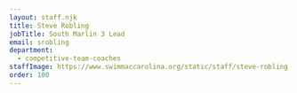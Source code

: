 ```yaml
---
layout: staff.njk
title: Steve Robling
jobTitle: South Marlin 3 Lead
email: srobling
department:
  - competitive-team-coaches
staffImage: https://www.swimmaccarolina.org/static/staff/steve-robling.jpg
order: 100
---
```

